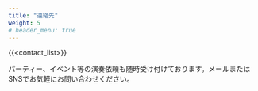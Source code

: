 ```yaml
---
title: "連絡先"
weight: 5
# header_menu: true
---
```


{{<contact_list>}}

パーティー、イベント等の演奏依頼も随時受け付けております。メールまたはSNSでお気軽にお問い合わせください。